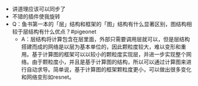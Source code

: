 - 讲道理应该可以同步了
- 不错的插件使我旋转
- Q：鱼书第一本的「层」结构和框架的「图」结构有什么显著区别，图结构相较于层结构有什么优点？#pigeonet
	- A：层结构将计算包含在层里面，外部只需要调用层就可以，但是层结构搭建而成的网络是以层为基本单位的，因此颗粒度较大，难以变形和重用。基于计算图的框架可以以较小的颗粒度实现层，并进一步实现整个网络。由于颗粒度小，并且是基于计算图的结构，所以可以通过计算图来进行自动求导。简单说，基于计算图的框架颗粒度更小，可以做出很多变化和网络变形如resnet。